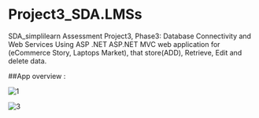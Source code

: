 # Project3_SDA.LMSs

SDA_simplilearn Assessment Project3, Phase3: Database Connectivity and Web Services Using ASP .NET ASP.NET MVC
web application for (eCommerce Story, Laptops Market), that store(ADD), Retrieve, Edit and delete data.

##App overview :

![1](https://user-images.githubusercontent.com/59418749/133458243-b7cdb5a9-b0c6-4887-8ba7-e9895573ca0b.jpg)

![3](https://user-images.githubusercontent.com/59418749/133458561-7a27fa48-d6e1-4b15-be77-51db2b356aee.jpg)
